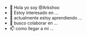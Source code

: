- 👋 Hola yo soy @Arkshoo
- 👀 Estoy interesado en ...
- 🌱 actualmente estoy aprendiendo ...
- 💞️ busco colaborar en ...
- 📫 como llegar a mi ...

<!---
Arkshoo/Arkshoo is a ✨ special ✨ repository because its `README.md` (this file) appears on your GitHub profile.
You can click the Preview link to take a look at your changes.
--->
